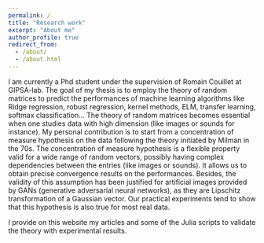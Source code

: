 ```yaml
---
permalink: /
title: "Research work"
excerpt: "About me"
author_profile: true
redirect_from: 
  - /about/
  - /about.html
---
```


I am currently a Phd student under the supervision of Romain Couillet at GIPSA-lab. The goal of my thesis is to employ the theory of random matrices to predict the performances of machine learning algorithms like Ridge regression, robust regression, kernel methods, ELM, transfer learning, softmax classification... The theory of random matrices becomes essential when one studies data with high dimension (like images or sounds for instance). My personal contribution is to start from a concentration of measure hypothesis on the data following the theory initiated by Milman in the 70s. The concentration of measure hypothesis is a flexible property valid for a wide range of random vectors, possibly having complex dependencies between the entries (like images or sounds). It allows us to obtain precise convergence results on the performances. Besides, the validity of this assumption has been justified for artificial images provided by GANs (generative adversarial neural networks), as they are Lipschitz transformation of a Gaussian vector. Our practical experiments tend to show that this hypothesis is also true for most real data.

I provide on this website my articles and some of the Julia scripts to validate the theory with experimental results.

